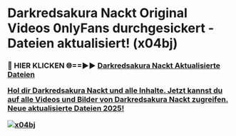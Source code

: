 # Darkredsakura Nackt Original Videos 0nlyFans durchgesickert - Dateien aktualisiert! (x04bj)

<h3>🔴 HIER KLICKEN 🌐==►► <a href="https://tinyurl.com/h6vf6nb8" rel="nofollow">Darkredsakura Nackt Aktualisierte Dateien

Hol dir Darkredsakura Nackt und alle Inhalte. Jetzt kannst du auf alle Videos und Bilder von Darkredsakura Nackt zugreifen. Neue aktualisierte Dateien 2025!

[![x04bj](https://i.imgur.com/sD4kR3V.gif)](https://tinyurl.com/h6vf6nb8)
